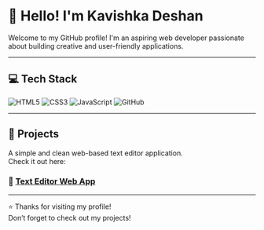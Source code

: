 # 👋 Hello! I'm Kavishka Deshan

Welcome to my GitHub profile! I'm an aspiring web developer passionate about building creative and user-friendly applications.

---

## 💻 Tech Stack

![HTML5](https://img.shields.io/badge/HTML5-E34F26?style=flat&logo=html5&logoColor=white)
![CSS3](https://img.shields.io/badge/CSS3-1572B6?style=flat&logo=css3&logoColor=white)
![JavaScript](https://img.shields.io/badge/JavaScript-F7DF1E?style=flat&logo=javascript&logoColor=black)
![GitHub](https://img.shields.io/badge/GitHub-181717?style=flat&logo=github&logoColor=white)

---

## 🚀 Projects

A simple and clean web-based text editor application.  
Check it out here:

### 🔗 [Text Editor Web App](https://kavishkadeshan1.github.io/text-editor-application/)
 

---

⭐️ Thanks for visiting my profile!  
Don’t forget to check out my projects!

